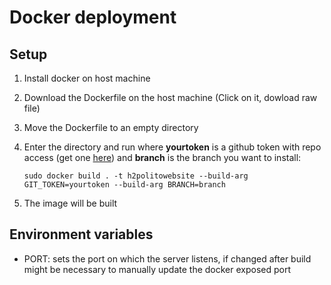 # Docker deployment

## Setup

1. Install docker on host machine
2. Download the Dockerfile on the host machine (Click on it, dowload raw file)
3. Move the Dockerfile to an empty directory
4. Enter the directory and run where **yourtoken** is a github token with repo access (get one [here](https://github.com/settings/tokens)) and **branch** is the branch you want to install:

    `sudo docker build . -t h2politowebsite --build-arg GIT_TOKEN=yourtoken --build-arg BRANCH=branch`
6. The image will be built

## Environment variables

- PORT: sets the port on which the server listens, if changed after build might be necessary to manually update the docker exposed port